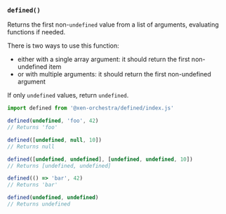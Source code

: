 ### `defined()`

Returns the first non-`undefined` value from a list of arguments, evaluating functions if needed.

There is two ways to use this function:

- either with a single array argument: it should return the first non-undefined item
- or with multiple arguments: it should return the first non-undefined argument

If only `undefined` values, return `undefined`.

```js
import defined from '@xen-orchestra/defined/index.js'

defined(undefined, 'foo', 42)
// Returns 'foo'

defined([undefined, null, 10])
// Returns null

defined([undefined, undefined], [undefined, undefined, 10])
// Returns [undefined, undefined]

defined(() => 'bar', 42)
// Returns 'bar'

defined(undefined, undefined)
// Returns undefined
```
